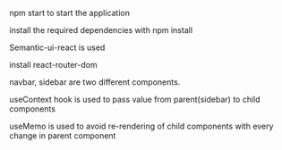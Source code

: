 npm start to start the application

install the required dependencies with npm install

Semantic-ui-react is used

install react-router-dom

navbar, sidebar are two different components.

useContext hook is used to pass value from parent(sidebar) to child components

useMemo is used to avoid re-rendering of child components with every change in parent component